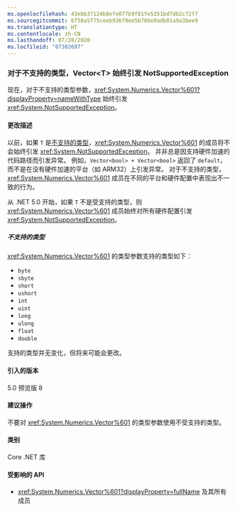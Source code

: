 ```yaml
---
ms.openlocfilehash: 43ebb37124b8efe077b9f81fe5351bd7db2c72f7
ms.sourcegitcommit: 6f58a5f75ceeb936f8ee5b786e9adb81a9a3bee9
ms.translationtype: HT
ms.contentlocale: zh-CN
ms.lasthandoff: 07/28/2020
ms.locfileid: "87302697"
---
```

### <a name="vectort-always-throws-notsupportedexception-for-unsupported-types"></a>对于不支持的类型，Vector\<T> 始终引发 NotSupportedException

现在，对于不支持的类型参数，<xref:System.Numerics.Vector%601?displayProperty=nameWithType> 始终引发 <xref:System.NotSupportedException>。

#### <a name="change-description"></a>更改描述

以前，如果 `T` 是[不支持的类型](#unsupported-types)，<xref:System.Numerics.Vector%601> 的成员将不会始终引发 <xref:System.NotSupportedException>。 并非总是因支持硬件加速的代码路径而引发异常。 例如，`Vector<bool> + Vector<bool>` 返回了 `default`，而不是在没有硬件加速的平台（如 ARM32）上引发异常。 对于不支持的类型，<xref:System.Numerics.Vector%601> 成员在不同的平台和硬件配置中表现出不一致的行为。

从 .NET 5.0 开始，如果 `T` 不是受支持的类型，则 <xref:System.Numerics.Vector%601> 成员始终对所有硬件配置引发 <xref:System.NotSupportedException>。

##### <a name="unsupported-types"></a>不支持的类型

<xref:System.Numerics.Vector%601> 的类型参数支持的类型如下：

- `byte`
- `sbyte`
- `short`
- `ushort`
- `int`
- `uint`
- `long`
- `ulong`
- `float`
- `double`

支持的类型并无变化，但将来可能会更改。

#### <a name="version-introduced"></a>引入的版本

5.0 预览版 8

#### <a name="recommended-action"></a>建议操作

不要对 <xref:System.Numerics.Vector%601> 的类型参数使用不受支持的类型。

#### <a name="category"></a>类别

Core .NET 库

#### <a name="affected-apis"></a>受影响的 API

- <xref:System.Numerics.Vector%601?displayProperty=fullName> 及其所有成员

<!--

#### Affected APIs

- ``T:System.Numerics.Vector`1``

-->
